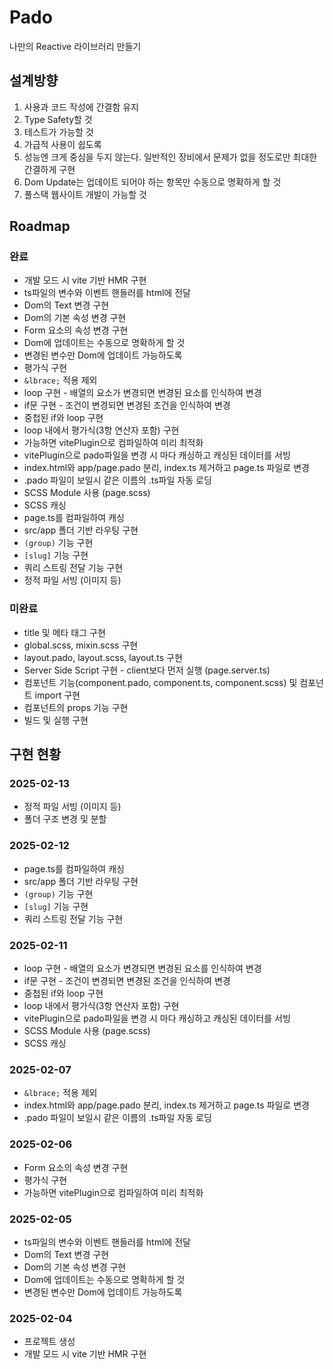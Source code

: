 # Pado

나만의 Reactive 라이브러리 만들기

## 설계방향
1. 사용과 코드 작성에 간결함 유지
2. Type Safety할 것
3. 테스트가 가능할 것
4. 가급적 사용이 쉽도록
5. 성능엔 크게 중심을 두지 않는다. 일반적인 장비에서 문제가 없을 정도로만 최대한 간결하게 구현
6. Dom Update는 업데이트 되어야 하는 항목만 수동으로 명확하게 할 것
7. 풀스택 웹사이트 개발이 가능할 것

## Roadmap
### 완료
- 개발 모드 시 vite 기반 HMR 구현
- ts파일의 변수와 이벤트 핸들러를 html에 전달
- Dom의 Text 변경 구현
- Dom의 기본 속성 변경 구현
- Form 요소의 속성 변경 구현
- Dom에 업데이트는 수동으로 명확하게 할 것
- 변경된 변수만 Dom에 업데이트 가능하도록
- 평가식 구현
- `&lbrace;` 적용 제외
- loop 구현 - 배열의 요소가 변경되면 변경된 요소를 인식하여 변경
- if문 구현 - 조건이 변경되면 변경된 조건을 인식하여 변경
- 중첩된 if와 loop 구현
- loop 내에서 평가식(3항 연산자 포함) 구현
- 가능하면 vitePlugin으로 컴파일하여 미리 최적화
- vitePlugin으로 pado파일을 변경 시 마다 캐싱하고 캐싱된 데이터를 서빙
- index.html와 app/page.pado 분리, index.ts 제거하고 page.ts 파일로 변경
- .pado 파일이 보일시 같은 이름의 .ts파일 자동 로딩
- SCSS Module 사용 (page.scss)
- SCSS 캐싱
- page.ts를 컴파일하여 캐싱
- src/app 폴더 기반 라우팅 구현
- `(group)` 기능 구현
- `[slug]` 기능 구현
- 쿼리 스트링 전달 기능 구현
- 정적 파일 서빙 (이미지 등)

### 미완료
- title 및 메타 태그 구현
- global.scss, mixin.scss 구현
- layout.pado, layout.scss, layout.ts 구현
- Server Side Script 구현 - client보다 먼저 실행 (page.server.ts)
- 컴포넌트 기능(component.pado, component.ts, component.scss) 및 컴포넌트 import 구현
- 컴포넌트의 props 기능 구현
- 빌드 및 실행 구현

## 구현 현황
### 2025-02-13
- 정적 파일 서빙 (이미지 등)
- 폴더 구조 변경 및 분할

### 2025-02-12
- page.ts를 컴파일하여 캐싱
- src/app 폴더 기반 라우팅 구현
- `(group)` 기능 구현
- `[slug]` 기능 구현
- 쿼리 스트링 전달 기능 구현


### 2025-02-11
- loop 구현 - 배열의 요소가 변경되면 변경된 요소를 인식하여 변경
- if문 구현 - 조건이 변경되면 변경된 조건을 인식하여 변경
- 중첩된 if와 loop 구현
- loop 내에서 평가식(3항 연산자 포함) 구현
- vitePlugin으로 pado파일을 변경 시 마다 캐싱하고 캐싱된 데이터를 서빙
- SCSS Module 사용 (page.scss)
- SCSS 캐싱

### 2025-02-07
- `&lbrace;` 적용 제외
- index.html와 app/page.pado 분리, index.ts 제거하고 page.ts 파일로 변경
- .pado 파일이 보일시 같은 이름의 .ts파일 자동 로딩

### 2025-02-06
- Form 요소의 속성 변경 구현
- 평가식 구현
- 가능하면 vitePlugin으로 컴파일하여 미리 최적화

### 2025-02-05
- ts파일의 변수와 이벤트 핸들러를 html에 전달
- Dom의 Text 변경 구현
- Dom의 기본 속성 변경 구현
- Dom에 업데이트는 수동으로 명확하게 할 것
- 변경된 변수만 Dom에 업데이트 가능하도록

### 2025-02-04
- 프로젝트 생성
- 개발 모드 시 vite 기반 HMR 구현
